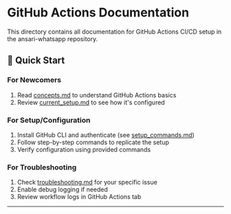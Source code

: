 # GitHub Actions Documentation

This directory contains all documentation for GitHub Actions CI/CD setup in the ansari-whatsapp repository.

## 🚀 Quick Start

### For Newcomers
1. Read [concepts.md](./concepts.md) to understand GitHub Actions basics
2. Review [current_setup.md](./current_setup.md) to see how it's configured

### For Setup/Configuration
1. Install GitHub CLI and authenticate (see [setup_commands.md](./setup_commands.md))
2. Follow step-by-step commands to replicate the setup
3. Verify configuration using provided commands

### For Troubleshooting
1. Check [troubleshooting.md](./troubleshooting.md) for your specific issue
2. Enable debug logging if needed
3. Review workflow logs in GitHub Actions tab

---
